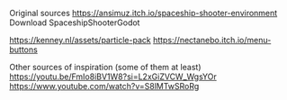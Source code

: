Original sources
https://ansimuz.itch.io/spaceship-shooter-environment
Download SpaceshipShooterGodot

https://kenney.nl/assets/particle-pack
https://nectanebo.itch.io/menu-buttons

Other sources of inspiration (some of them at least)
https://youtu.be/FmIo8iBV1W8?si=L2xGiZVCW_WgsYOr
https://www.youtube.com/watch?v=S8lMTwSRoRg
